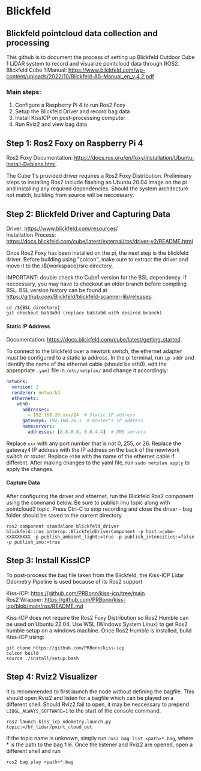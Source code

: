 # Blickfeld
## Blickfeld pointcloud data collection and processing

This github is to document the process of setting up Blickfeld Outdoor Cube 1 LiDAR system to record and visualize pointcloud data through ROS2. \
Blickfeld Cube 1 Manual: https://www.blickfeld.com/wp-content/uploads/2022/10/Blickfeld-A5-Manual_en_v.4.2.pdf

### Main steps:
1.  Configure a Raspberry Pi 4 to run Ros2 Foxy
2.  Setup the Blickfeld Driver and record bag data
3.  Install KissICP on post-processing computer
4.  Run Rviz2 and view bag data

## Step 1: Ros2 Foxy on Raspberry Pi 4

Ros2 Foxy Documentation: https://docs.ros.org/en/foxy/Installation/Ubuntu-Install-Debians.html.

The Cube 1's provided driver requires a Ros2 Foxy Distribution. Preliminary steps to installing Ros2 include flashing an Ubuntu 20.04 image on the pi and installing any required dependencies. Should the system architecture not match, building from source will be neccessary.

## Step 2: Blickfeld Driver and Capturing Data

Driver: https://www.blickfeld.com/resources/ \
Installation Process: https://docs.blickfeld.com/cube/latest/external/ros/driver-v2/README.html

Once Ros2 Foxy has been installed on the pi, the next step is the blickfeld driver. Before building using "colcon", make sure to extract the driver and move it to the /${workspace}/src directory.

IMPORTANT: double check the Cube1 version for the BSL dependency. If neccessary, you may have to checkout an older branch before compiling BSL. BSL version history can be found at https://github.com/Blickfeld/blickfeld-scanner-lib/releases.

```console
cd /${BSL_directory}
git checkout ba53a9d (replace ba53a9d with desired branch)
```

#### Static IP Address

Documentation: https://docs.blickfeld.com/cube/latest/getting_started.

To connect to the blickfeld over a newtork switch, the ethernet adapter must be configured to a static ip address. In the pi terminal, run `ip addr` and identify the name of the ethernet cable (should be eth0). 
edit the appropriate `.yaml` file in `/etc/netplan/` and change it accordingly:

```yaml
network:
  version: 2
  renderer: networkd
  ethernets:
    eth0:
      addresses:
        - 192.168.26.xxx/24  # Static IP address
      gateway4: 192.168.26.1  # Router's IP address
      nameservers:
        addresses: [8.8.8.8, 8.8.4.4]  # DNS servers
```

Replace `xxx` with any port number that is not 0, 255, or 26. Replace the gateway4 IP address with the IP address on the back of the newtwork switch or router. Replace `eth0` with the name of the ethernet cable if different.
After making changes to the yaml file, run `sudo netplan apply` to apply the changes.

#### Capture Data

After configuring the driver and ethernet, run the Blickfeld Ros2 component using the command below. Be sure to publish imu topic along with pointcloud2 topic. Press Ctrl-C to stop recording and close the driver - bag folder should be saved to the current directory.

```console
ros2 component standalone blickfeld_driver blickfeld::ros_interop::BlickfeldDriverComponent -p host:=cube-XXXXXXXXX -p publish_ambient_light:=true -p publish_intensities:=false -p publish_imu:=true
```

## Step 3: Install KissICP

To post-process the bag file taken from the Blickfeld, the Kiss-ICP Lidar Odometry Pipeline is used because of its Ros2 support

Kiss-ICP: https://github.com/PRBonn/kiss-icp/tree/main \
Ros2 Wrapper: https://github.com/PRBonn/kiss-icp/blob/main/ros/README.md

Kiss-ICP does not require the Ros2 Foxy Distribution so Ros2 Humble can be used on Ubuntu 22.04. Use WSL (Windows System Linux) to get Ros2 humble setup on a windows machine. Once Ros2 Humble is installed, build Kiss-ICP using:

```console
git clone https://github.com/PRBonn/kiss-icp
colcon build
source ./install/setup.bash
```

## Step 4: Rviz2 Visualizer

It is recommended to first launch the node without defining the bagfile. This should open Rviz2 and listen for a bagfile which can be played on a different shell. Should Rviz2 fail to open, it may be neccessary to prepend `
LIBGL_ALWAYS_SOFTWARE=1` to the start of the console command.

```console
ros2 launch kiss_icp odometry.launch.py topic:=/bf_lidar/point_cloud_out
```

If the topic name is unknown, simply run `ros2 bag list <path>*.bag`, where <path>* is the path to the bag file.
Once the listener and Rviz2 are opened, open a different shell and run

```console
ros2 bag play <path>*.bag
```
